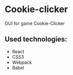 # Cookie-clicker
GUI for game Cookie-Clicker
## Used technologies: 

* React
* CSS3
* Webpack
* Babel
